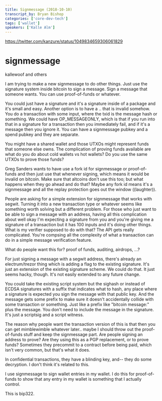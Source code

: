 ```yaml
---
title: Signmessage (2018-10-10)
transcript_by: Bryan Bishop
categories: ['core-dev-tech']
tags: ['wallet']
speakers: ['Kalle Alm']
---
```


<https://twitter.com/kanzure/status/1049834659306061829>

# signmessage

kallewoof and others

I am trying to make a new signmessage to do other things. Just use the signature system inside bitcoin to sign a message. Sign a message that someone wants. You can use proof-of-funds or whatever.

You could just have a signature and it's a signature inside of a package and it's small and easy. Another option is to have a .. that is invalid somehow. You do a transaction with some input, where the txid is the message hash or something. We could have OP\_MESSAGEONLY, which is that if you run into that in a signature for a transaction then you immediately fail, and if it's a message then you ignore it. You can have a signmessage pubkey and a spend pubkey and they are separate.

You might have a shared wallet and those UTXOs might represent funds that someone else owns. The complication of proving funds available are what do you do about cold wallets vs hot wallets? Do you use the same UTXOs to prove those funds?

Greg Sanders wants to have use a fork id for signmessage or proof-of-funds and then just use that whenever signing, which means it would be invalid on bitcoin. Make sure that altcoins don't use this too; but what happens when they go ahead and do that? Maybe any fork id means it's a signmessage and all the replay protection goes out the window ((laughter)).

People are asking for a simple extension for signmessage that works with segwit. Turning it into a new transaction type or whatever seems like something worth solving but a different problem. For those who just want to be able to sign a message with an address, having all this complication about well okay I'm expecting a signature from you and you're giving me a signature of a transaction but it has 100 inputs and it's doing other things. What is my verifier supposed to do with that? The API gets really complicated. You're compsing all the complexity of what a transaction can do in a simple message verification feature.

What do people want this for? proof of funds, auditing, airdrops, ...?

For just signing a message with a segwit address, there's already an electrum/trezor thing which is adding a flag to the existing signature. It's just an extension of the existing signature scheme. We could do that. It just seems hacky, though. It's not easily extended to any future change.

You could take the existing script system but the sighash or instead of ECDSA signatures with a suffix that indicates what to hash, any place where a signature is expected you sign the message with that public key. And the message gets some prefix to make sure it doesn't accidentally collide with some transaction or something. Just like a prefix like "bitcoin message:" plus the message. You don't need to include the message in the signature. It's just a scriptsig and a script witness.

The reason why people want the transaction version of this is that then you can get mimblewimble whatever later.. maybe I should throw out the proof-of-funds stuff and keep the signmessage part. Are people signing an address to prove? Are they using this as a PGP replacement, or to prove funds? Sometimes they precommit to a contract before being paid, which isn't very common, but that's what it does.

In confidential transactions, they have a blinding key, and-- they do some decryption. I don't think it's related to this.

I use signmessage to sign wallet entries in my wallet. I do this for proof-of-funds to show that any entry in my wallet is something that I actually control.

This is bip322.
